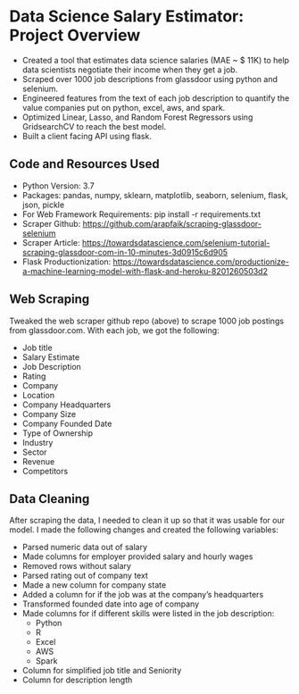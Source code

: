 # Data Science Salary Estimator: Project Overview
* Created a tool that estimates data science salaries (MAE ~ $ 11K) to help data scientists negotiate their income when they get a job.
* Scraped over 1000 job descriptions from glassdoor using python and selenium.
* Engineered features from the text of each job description to quantify the value companies put on python, excel, aws, and spark.
* Optimized Linear, Lasso, and Random Forest Regressors using GridsearchCV to reach the best model.
* Built a client facing API using flask.

## Code and Resources Used
* Python Version: 3.7
* Packages: pandas, numpy, sklearn, matplotlib, seaborn, selenium, flask, json, pickle
* For Web Framework Requirements: pip install -r requirements.txt
* Scraper Github: https://github.com/arapfaik/scraping-glassdoor-selenium
* Scraper Article: https://towardsdatascience.com/selenium-tutorial-scraping-glassdoor-com-in-10-minutes-3d0915c6d905
* Flask Productionization: https://towardsdatascience.com/productionize-a-machine-learning-model-with-flask-and-heroku-8201260503d2

## Web Scraping
Tweaked the web scraper github repo (above) to scrape 1000 job postings from glassdoor.com. With each job, we got the following:
   * Job title
   * Salary Estimate
   * Job Description
   * Rating
   * Company
   * Location
   * Company Headquarters
   * Company Size
   * Company Founded Date
   * Type of Ownership
   * Industry
   * Sector
   * Revenue
   * Competitors
   
## Data Cleaning
After scraping the data, I needed to clean it up so that it was usable for our model. I made the following changes and created the following variables:
   * Parsed numeric data out of salary
   * Made columns for employer provided salary and hourly wages
   * Removed rows without salary
   * Parsed rating out of company text
   * Made a new column for company state
   * Added a column for if the job was at the company’s headquarters
   * Transformed founded date into age of company
   * Made columns for if different skills were listed in the job description:
       - Python
       - R
       - Excel
       - AWS
       - Spark
   * Column for simplified job title and Seniority
   * Column for description length
   

